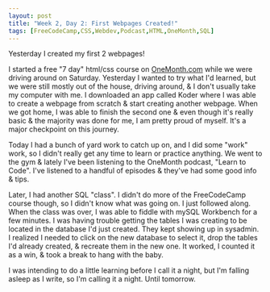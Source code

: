 ```yaml
---
layout: post
title: "Week 2, Day 2: First Webpages Created!"
tags: [FreeCodeCamp,CSS,Webdev,Podcast,HTML,OneMonth,SQL]
---
```


Yesterday I created my first 2 webpages! 

I started a free "7 day" html/css course on [OneMonth.com](https://onemonth.com) while we were driving around on Saturday. Yesterday I wanted to try what I'd learned, but we were still mostly out of the house, driving around, & I don't usually take my computer with me. I downloaded an app called Koder where I was able to create a webpage from scratch & start creating another webpage. When we got home, I was able to finish the second one & even though it's really basic & the majority was done for me, I am pretty proud of myself. It's a major checkpoint on this journey.

Today I had a bunch of yard work to catch up on, and I did some "work" work, so I didn't really get any time to learn or practice anything. We went to the gym & lately I've been listening to the OneMonth podcast, "Learn to Code". I've listened to a handful of episodes & they've had some good info & tips. 

Later, I had another SQL "class". I didn't do more of the FreeCodeCamp course though, so I didn't know what was going on. I just followed along. When the class was over, I was able to fiddle with mySQL Workbench for a few minutes. I was having trouble getting the tables I was creating to be located in the database I'd just created. They kept showing up in sysadmin. I realized I needed to click on the new database to select it, drop the tables I'd already created, & recreate them in the new one. It worked, I counted it as a win, & took a break to hang with the baby.

I was intending to do a little learning before I call it a night, but I'm falling asleep as I write, so I'm calling it a night. Until tomorrow.
